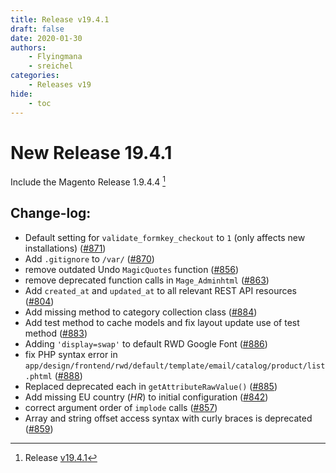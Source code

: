 ```yaml
---
title: Release v19.4.1
draft: false
date: 2020-01-30
authors:
    - Flyingmana
    - sreichel
categories:
    - Releases v19
hide:
    - toc
---
```


# New Release 19.4.1

Include the Magento Release 1.9.4.4 [^1]

<!-- more -->

## Change-log:

- Default setting for `validate_formkey_checkout` to `1` (only affects new installations) ([#871](https://github.com/OpenMage/magento-lts/pull/871))
- Add `.gitignore` to `/var/` ([#870](https://github.com/OpenMage/magento-lts/pull/870))
- remove outdated Undo `MagicQuotes` function ([#856](https://github.com/OpenMage/magento-lts/pull/856))
- remove deprecated function calls in `Mage_Adminhtml` ([#863](https://github.com/OpenMage/magento-lts/pull/863))
- Add `created_at` and `updated_at` to all relevant REST API resources ([#804](https://github.com/OpenMage/magento-lts/pull/804))
- Add missing method to category collection class ([#884](https://github.com/OpenMage/magento-lts/pull/884))
- Add test method to cache models and fix layout update use of test method ([#883](https://github.com/OpenMage/magento-lts/pull/883))
- Adding `'display=swap'` to default RWD Google Font ([#886](https://github.com/OpenMage/magento-lts/pull/886))
- fix PHP syntax error in `app/design/frontend/rwd/default/template/email/catalog/product/list.phtml` ([#888](https://github.com/OpenMage/magento-lts/pull/888))
- Replaced deprecated each in `getAttributeRawValue()` ([#885](https://github.com/OpenMage/magento-lts/pull/885))
- Add missing EU country (_HR_) to initial configuration ([#842](https://github.com/OpenMage/magento-lts/pull/842))
- correct argument order of `implode` calls ([#857](https://github.com/OpenMage/magento-lts/pull/857))
- Array and string offset access syntax with curly braces is deprecated ([#859](https://github.com/OpenMage/magento-lts/pull/859))

[^1]: Release [v19.4.1](https://github.com/OpenMage/magento-lts/releases/tag/v19.4.1)
